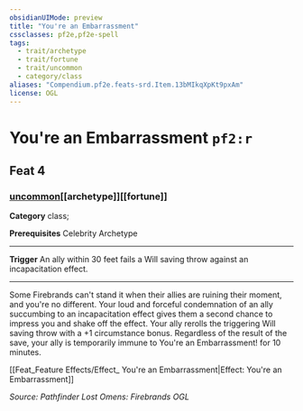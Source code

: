 ```yaml
---
obsidianUIMode: preview
title: "You're an Embarrassment"
cssclasses: pf2e,pf2e-spell
tags:
  - trait/archetype
  - trait/fortune
  - trait/uncommon
  - category/class
aliases: "Compendium.pf2e.feats-srd.Item.13bMIkqXpKt9pxAm"
license: OGL
---
```

# You're an Embarrassment `pf2:r`
## Feat 4
### [uncommon](uncommon "Uncommon Rarity Trait")[[archetype]][[fortune]]

**Category** class; 



**Prerequisites** Celebrity Archetype
* * *
**Trigger** An ally within 30 feet fails a Will saving throw against an incapacitation effect.

* * *

Some Firebrands can't stand it when their allies are ruining their moment, and you're no different. Your loud and forceful condemnation of an ally succumbing to an incapacitation effect gives them a second chance to impress you and shake off the effect. Your ally rerolls the triggering Will saving throw with a +1 circumstance bonus. Regardless of the result of the save, your ally is temporarily immune to You're an Embarrassment! for 10 minutes.

[[Feat_Feature Effects/Effect_ You're an Embarrassment|Effect: You're an Embarrassment]]

*Source: Pathfinder Lost Omens: Firebrands*
*OGL*